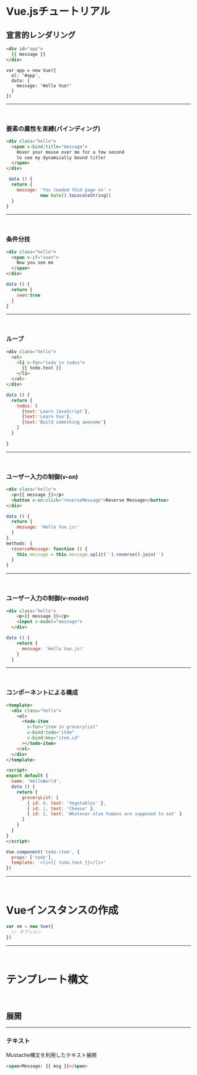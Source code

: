 # Vue.jsチュートリアル

## 宣言的レンダリング
```html
<div id="app">
  {{ message }}
</div>
```

```Js
var app = new Vue({
  el: '#app',
  data: {
    message: 'Hello Vue!'
  }
})
```
***
<br />

### 要素の属性を束縛(バインディング)
```html
<div class="hello">
  <span v-bind:title="message">
    Hover your mouse over me for a few second 
    to see my dynamically bound title!
  </span>  
</div>
```

```js
 data () {
  return {
    message: 'You loaded thid page on' + 
             new Date().toLocaleString()
  }
}
```
***
<br/>

### 条件分技
```html
<div class="hello">
  <span v-if="seen">
    Now you see me
  </span>  
</div>
```
```js
data () {
  return {
    seen:true
  }
}
```
***

<br/>

### ループ
```html
<div class="hello">
  <ol>
    <li v-for="todo in todos">
      {{ todo.text }}
    </li>  
  </ol>  
</div>
```
```js
data () {
  return {
    todos: [
      {text:'Learn JavaScript'},
      {text:'Learn Vue'},
      {text:'Build something awesome'}
    ]
  }

}
```
***
<br/>

### ユーザー入力の制御(v-on)
```html
<div class="hello">
  <p>{{ message }}</p>
  <button v-on:click="reverseMessage">Reverse Message</button>
</div>
```
```js
data () {
  return {
    message: 'Hello Vue.js!'
  }
},  
methods: {
  reverseMessage: function () {
    this.message = this.message.split('').reverse().join('')
  }
}
```
***
<br/>

### ユーザー入力の制御(v-model)
```html
<div class="hello">
    <p>{{ message }}</p>
    <input v-model="message">
  </div>
```
```js
data () {
    return {
      message: 'Hello Vue.js!'
    }
  }
```
***
<br/>

### コンポーネントによる構成
```html
<template>
  <div class="hello">
    <ol>
      <todo-item
        v-for="item in grocerylist"
        v-bind:todo="item"
        v-bind:key="item.id"
      ></todo-item>  
    </ol>  
  </div>
</template>

<script>
export default {
  name: 'HelloWorld',
  data () {
    return {
      groceryList: [
        { id: 0, text: 'Vegetables' },
        { id: 1, text: 'Cheese' },
        { id: 2, text: 'Whatever else humans are supposed to eat' }
      ]
    }
  }
}  
</script>
```
```js
Vue.component('todo-item', {
  props: ['todo'],
  template: '<li>{{ todo.text }}</li>'
})
```
***
<br/>

# Vueインスタンスの作成
```js
var vm = new Vue({
  // オプション
})
```
***
<br/>

# テンプレート構文

<br />

## 展開

***

### テキスト
Mustache構文を利用したテキスト展開
```html
<span>Message: {{ msg }}</span>
```

<br />

